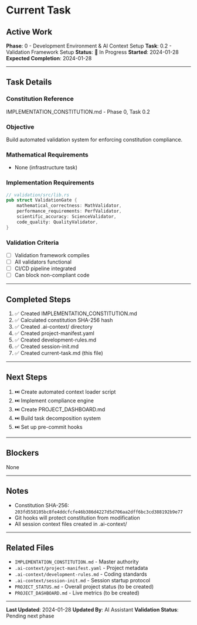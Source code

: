 # Current Task

## Active Work

**Phase**: 0 - Development Environment & AI Context Setup
**Task**: 0.2 - Validation Framework Setup
**Status**: 🚧 In Progress
**Started**: 2024-01-28
**Expected Completion**: 2024-01-28

---

## Task Details

### Constitution Reference
IMPLEMENTATION_CONSTITUTION.md - Phase 0, Task 0.2

### Objective
Build automated validation system for enforcing constitution compliance.

### Mathematical Requirements
- None (infrastructure task)

### Implementation Requirements
```rust
// validation/src/lib.rs
pub struct ValidationGate {
    mathematical_correctness: MathValidator,
    performance_requirements: PerfValidator,
    scientific_accuracy: ScienceValidator,
    code_quality: QualityValidator,
}
```

### Validation Criteria
- [ ] Validation framework compiles
- [ ] All validators functional
- [ ] CI/CD pipeline integrated
- [ ] Can block non-compliant code

---

## Completed Steps
1. ✅ Created IMPLEMENTATION_CONSTITUTION.md
2. ✅ Calculated constitution SHA-256 hash
3. ✅ Created .ai-context/ directory
4. ✅ Created project-manifest.yaml
5. ✅ Created development-rules.md
6. ✅ Created session-init.md
7. ✅ Created current-task.md (this file)

---

## Next Steps
1. ⏭️ Create automated context loader script
2. ⏭️ Implement compliance engine
3. ⏭️ Create PROJECT_DASHBOARD.md
4. ⏭️ Build task decomposition system
5. ⏭️ Set up pre-commit hooks

---

## Blockers
None

---

## Notes
- Constitution SHA-256: `203fd558105bc8fe4ddcfcfe46b386d4227d5d706aa2dff6bc3cd388192b9e77`
- Git hooks will protect constitution from modification
- All session context files created in .ai-context/

---

## Related Files
- `IMPLEMENTATION_CONSTITUTION.md` - Master authority
- `.ai-context/project-manifest.yaml` - Project metadata
- `.ai-context/development-rules.md` - Coding standards
- `.ai-context/session-init.md` - Session startup protocol
- `PROJECT_STATUS.md` - Overall project status (to be created)
- `PROJECT_DASHBOARD.md` - Live metrics (to be created)

---

**Last Updated**: 2024-01-28
**Updated By**: AI Assistant
**Validation Status**: Pending next phase
